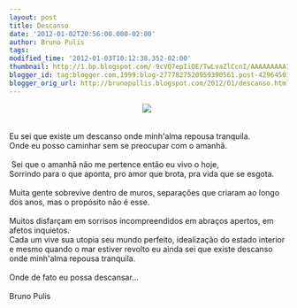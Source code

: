 ```yaml
---
layout: post
title: Descanso
date: '2012-01-02T20:56:00.000-02:00'
author: Bruno Pulis
tags: 
modified_time: '2012-01-03T10:12:38.352-02:00'
thumbnail: http://1.bp.blogspot.com/-9cVQ7epIiOE/TwLvaZlCcnI/AAAAAAAAAIc/b2FO5Bo18EU/s72-c/descanso.jpg
blogger_id: tag:blogger.com,1999:blog-2777827520959390561.post-4296450182381296859
blogger_orig_url: http://brunopullis.blogspot.com/2012/01/descanso.html
---
```


<div class="separator" style="clear: both; text-align: center;"><a href="http://1.bp.blogspot.com/-9cVQ7epIiOE/TwLvaZlCcnI/AAAAAAAAAIc/b2FO5Bo18EU/s1600/descanso.jpg" imageanchor="1" style="margin-left: 1em; margin-right: 0;"><img border="0" src="http://1.bp.blogspot.com/-9cVQ7epIiOE/TwLvaZlCcnI/AAAAAAAAAIc/b2FO5Bo18EU/s1600/descanso.jpg" style="margin-left: -20px;" /></a></div><br /><br />Eu sei que existe um descanso onde minh'alma repousa tranquila.<br />Onde eu posso caminhar sem se preocupar com o amanhã.<br /><br />&nbsp;Sei que o amanhã não me pertence então eu vivo o hoje,<br />Sorrindo para o&nbsp;que aponta, pro amor que brota, pra vida que se esgota.<br /><br />Muita gente sobrevive dentro de muros, separações que criaram ao longo dos anos, mas o propósito não é esse.<br /><br />Muitos disfarçam em sorrisos incompreendidos em abraços apertos, em afetos inquietos.<br />Cada um vive sua utopia seu mundo perfeito, idealização do estado interior e mesmo quando o mar estiver revolto eu ainda sei que existe descanso onde minh'alma repousa tranquila.<br /><br />Onde de fato eu possa descansar...<br /><br />Bruno Pulis<br /><br /><br /><br /><br />
